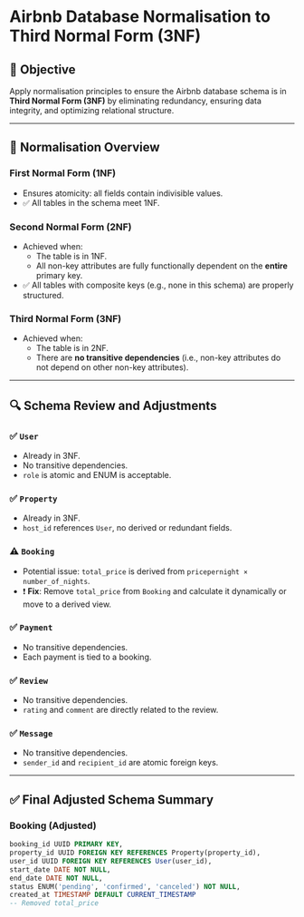 # Airbnb Database Normalisation to Third Normal Form (3NF)

## 🎯 Objective
Apply normalisation principles to ensure the Airbnb database schema is in **Third Normal Form (3NF)** by eliminating redundancy, ensuring data integrity, and optimizing relational structure.

---

## 🧠 Normalisation Overview

### First Normal Form (1NF)
- Ensures atomicity: all fields contain indivisible values.
- ✅ All tables in the schema meet 1NF.

### Second Normal Form (2NF)
- Achieved when:
  - The table is in 1NF.
  - All non-key attributes are fully functionally dependent on the **entire** primary key.
- ✅ All tables with composite keys (e.g., none in this schema) are properly structured.

### Third Normal Form (3NF)
- Achieved when:
  - The table is in 2NF.
  - There are **no transitive dependencies** (i.e., non-key attributes do not depend on other non-key attributes).

---

## 🔍 Schema Review and Adjustments

### ✅ `User`
- Already in 3NF.
- No transitive dependencies.
- `role` is atomic and ENUM is acceptable.

### ✅ `Property`
- Already in 3NF.
- `host_id` references `User`, no derived or redundant fields.

### ⚠️ `Booking`
- Potential issue: `total_price` is derived from `pricepernight × number_of_nights`.
- ❗ **Fix**: Remove `total_price` from `Booking` and calculate it dynamically or move to a derived view.

### ✅ `Payment`
- No transitive dependencies.
- Each payment is tied to a booking.

### ✅ `Review`
- No transitive dependencies.
- `rating` and `comment` are directly related to the review.

### ✅ `Message`
- No transitive dependencies.
- `sender_id` and `recipient_id` are atomic foreign keys.

---

## ✅ Final Adjusted Schema Summary

### Booking (Adjusted)
```sql
booking_id UUID PRIMARY KEY,
property_id UUID FOREIGN KEY REFERENCES Property(property_id),
user_id UUID FOREIGN KEY REFERENCES User(user_id),
start_date DATE NOT NULL,
end_date DATE NOT NULL,
status ENUM('pending', 'confirmed', 'canceled') NOT NULL,
created_at TIMESTAMP DEFAULT CURRENT_TIMESTAMP
-- Removed total_price

